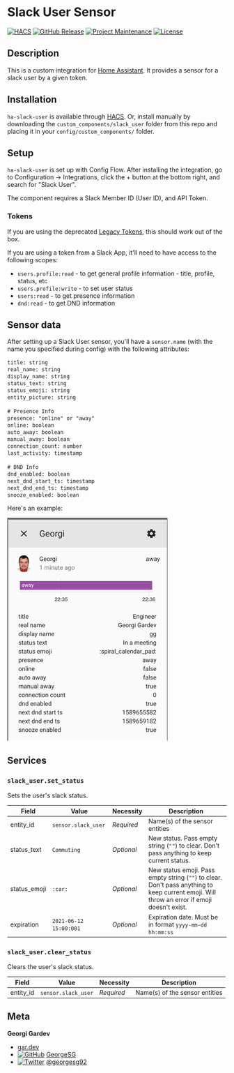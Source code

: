 # Slack User Sensor

[![HACS][hacs-shield]][hacs-link]
[![GitHub Release][releases-shield]][releases-link]
[![Project Maintenance][maintenance-shield]][maintenance-link]
[![License][license-shield]][license-link]

## Description

This is a custom integration for [Home Assistant](https://www.home-assistant.io/). It provides a sensor for a slack user
by a given token.

## Installation

`ha-slack-user` is available through [HACS](https://hacs.xyz/).
Or, install manually by downloading the `custom_components/slack_user` folder from this repo and placing it in your `config/custom_components/` folder.

## Setup

`ha-slack-user` is set up with Config Flow. After installing the integration, go to Configuration -> Integrations, click
the + button at the bottom right, and search for "Slack User".

The component requires a Slack Member ID (User ID), and API Token.

### Tokens

If you are using the deprecated [Legacy Tokens](https://api.slack.com/legacy/custom-integrations/legacy-tokens), this should work out of the box.

If you are using a token from a Slack App, it'll need to have access to the following scopes:

- `users.profile:read` - to get general profile information - title, profile, status, etc
- `users.profile:write` - to set user status
- `users:read` - to get presence information
- `dnd:read` - to get DND information

## Sensor data

After setting up a Slack User sensor, you'll have a `sensor.name` (with the name you specified during config) with the following attributes:

```
title: string
real_name: string
display_name: string
status_text: string
status_emoji: string
entity_picture: string

# Presence Info
presence: "online" or "away"
online: boolean
auto_away: boolean
manual_away: boolean
connection_count: number
last_activity: timestamp

# DND Info
dnd_enabled: boolean
next_dnd_start_ts: timestamp
next_dnd_end_ts: timestamp
snooze_enabled: boolean
```

Here's an example:

![Example sensor](https://raw.githubusercontent.com/GeorgeSG/ha-slack-user/master/examples/sensor.png)

## Services

### `slack_user.set_status`

Sets the user's slack status.

| Field        | Value                  | Necessity  | Description                                                                                                                                 |
| ------------ | ---------------------- | ---------- | ------------------------------------------------------------------------------------------------------------------------------------------- |
| entity_id    | `sensor.slack_user`    | _Required_ | Name(s) of the sensor entities                                                                                                              |
| status_text  | `Commuting`            | _Optional_ | New status. Pass empty string (`""`) to clear. Don't pass anything to keep current status.                                                  |
| status_emoji | `:car:`                | _Optional_ | New status emoji. Pass empty string (`""`) to clear. Don't pass anything to keep current emoji. Will throw an error if emoji doesn't exist. |
| expiration   | `2021-06-12 15:00:001` | _Optional_ | Expiration date. Must be in format `yyyy-mm-dd hh:mm:ss`                                                                                    |

### `slack_user.clear_status`

Clears the user's slack status.

| Field     | Value               | Necessity  | Description                    |
| --------- | ------------------- | ---------- | ------------------------------ |
| entity_id | `sensor.slack_user` | _Required_ | Name(s) of the sensor entities |

## Meta

**Georgi Gardev**

- [gar.dev](https://gar.dev)
- [![GitHub][github-icon]][github-link] [GeorgeSG][github-link]
- [![Twitter][twitter-icon]][twitter-link] [@georgesg92][twitter-link]

[hacs-shield]: https://img.shields.io/badge/HACS-Default-green.svg
[hacs-link]: https://github.com/custom-components/hacs
[releases-shield]: https://img.shields.io/github/release/GeorgeSG/ha-slack-user.svg
[releases-link]: https://github.com/GeorgeSG/ha-slack-user/releases
[maintenance-shield]: https://img.shields.io/maintenance/yes/2021.svg
[maintenance-link]: https://github.com/GeorgeSG/ha-slack-user
[license-shield]: https://img.shields.io/github/license/GeorgeSG/ha-slack-user?color=brightgreen
[license-link]: https://github.com/GeorgeSG/ha-slack-user/blob/master/LICENSE
[github-icon]: http://i.imgur.com/9I6NRUm.png
[github-link]: https://github.com/GeorgeSG/
[twitter-icon]: http://i.imgur.com/wWzX9uB.png
[twitter-link]: https://twitter.com/georgesg92
